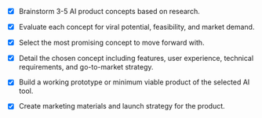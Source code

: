 - [x] Brainstorm 3-5 AI product concepts based on research.
- [x] Evaluate each concept for viral potential, feasibility, and market demand.
- [x] Select the most promising concept to move forward with.
- [x] Detail the chosen concept including features, user experience, technical requirements, and go-to-market strategy.
- [x] Build a working prototype or minimum viable product of the selected AI tool.
- [x] Create marketing materials and launch strategy for the product.

